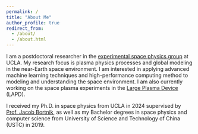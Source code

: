 ```yaml
---
permalink: /
title: "About Me"
author_profile: true
redirect_from: 
  - /about/
  - /about.html
---
```


I am a postdoctoral researcher in the [experimental space physics group](https://www.space.ucla.edu) at UCLA. My research focus is plasma physics processes and global modeling in the near-Earth space environment. I am interested in applying advanced machine learning techniques and high-performance computing method to modeling and understanding the space environment. I am also currently working on the space plasma experiments in the [Large Plasma Device](https://plasma.physics.ucla.edu/) (LAPD).

I received my Ph.D. in space physics from UCLA in 2024 supervised by [Prof. Jacob Bortnik](https://atmos.ucla.edu/space/personnel/), as well as my Bachelor degrees in space physics and computer science from University of Science and Technology of China (USTC) in 2019.
